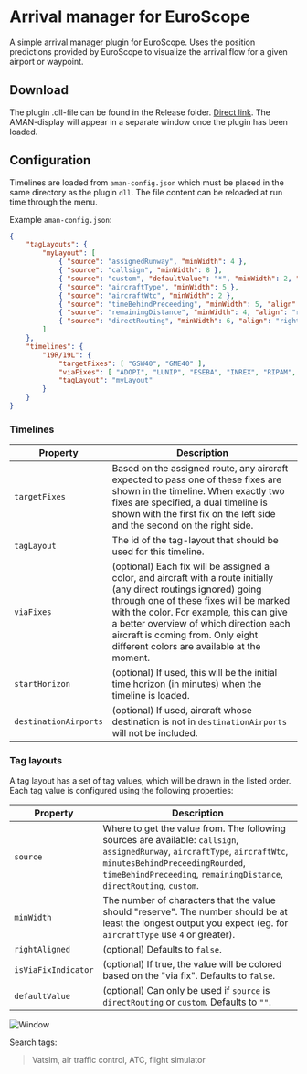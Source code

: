 # Arrival manager for EuroScope 
A simple arrival manager plugin for EuroScope. Uses the position predictions provided by EuroScope to visualize the arrival flow for a given airport or waypoint.

## Download

The plugin .dll-file can be found in the Release folder. [Direct link](https://github.com/EvenAR/euroscope-aman/raw/master/Release/Aman.dll).
The AMAN-display will appear in a separate window once the plugin has been loaded. 

## Configuration

Timelines are loaded from `aman-config.json` which must be placed in the same directory as the plugin `dll`. The file content can be reloaded at run time through the menu. 

Example `aman-config.json`:

```json
{
    "tagLayouts": {
        "myLayout": [
            { "source": "assignedRunway", "minWidth": 4 },
            { "source": "callsign", "minWidth": 8 },
            { "source": "custom", "defaultValue": "*", "minWidth": 2, "isViaFixIndicator": true },
            { "source": "aircraftType", "minWidth": 5 },
            { "source": "aircraftWtc", "minWidth": 2 },
            { "source": "timeBehindPreceeding", "minWidth": 5, "align": "right" },
            { "source": "remainingDistance", "minWidth": 4, "align": "right" },
            { "source": "directRouting", "minWidth": 6, "align": "right", "defaultValue": "-----" }
        ]
    },
    "timelines": {
        "19R/19L": {
            "targetFixes": [ "GSW40", "GME40" ],
            "viaFixes": [ "ADOPI", "LUNIP", "ESEBA", "INREX", "RIPAM", "BELGU" ],
            "tagLayout": "myLayout"
        }
    }
}
```

### Timelines

| Property         | Description
|------------------|---------------
| `targetFixes`    | Based on the assigned route, any aircraft expected to pass one of these fixes are shown in the timeline. When exactly two fixes are specified, a dual timeline is shown with the first fix on the left side and the second on the right side.
| `tagLayout`      | The id of the tag-layout that should be used for this timeline.
| `viaFixes`       | (optional) Each fix will be assigned a color, and aircraft with a route initially (any direct routings ignored) going through one of these fixes will be marked with the color. For example, this can give a better overview of which direction each aircraft is coming from. Only eight different colors are available at the moment.
| `startHorizon`   | (optional) If used, this will be the initial time horizon (in minutes) when the timeline is loaded.
| `destinationAirports` | (optional) If used, aircraft whose destination is not in `destinationAirports` will not be included.

### Tag layouts

A tag layout has a set of tag values, which will be drawn in the listed order. Each tag value is configured using the following properties:

| Property            | Description
|---------------------|---------------
| `source`            | Where to get the value from. The following sources are available: `callsign`, `assignedRunway`, `aircraftType`, `aircraftWtc`, `minutesBehindPreceedingRounded`, `timeBehindPreceeding`, `remainingDistance`, `directRouting`, `custom`.
| `minWidth`          | The number of characters that the value should "reserve". The number should be at least the longest output you expect (eg. for `aircraftType` use `4` or greater).
| `rightAligned`      | (optional) Defaults to `false`.
| `isViaFixIndicator` | (optional) If true, the value will be colored based on the "via fix". Defaults to `false`.
| `defaultValue`      | (optional) Can only be used if `source` is `directRouting` or `custom`. Defaults to `""`.


![Window](https://i.gyazo.com/52cf2fbc1d6eb48f4a77b71784e7c61f.png)

Search tags:
> Vatsim, air traffic control, ATC, flight simulator
